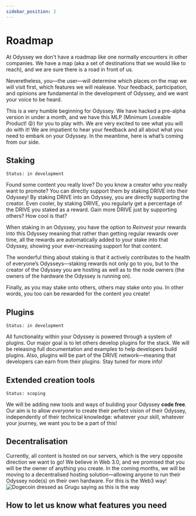 ```yaml
---
sidebar_position: 2
---
```

# Roadmap
At Odyssey we don't have a roadmap like one normally encounters in other companies. We have a map (aka a set of destinations that we would like to reach), and we are sure there is a road in front of us.

Neveretheless, you—the user—will determine which places on the map we will visit first, which features we will realease. Your feedback, participation, and opinions are fundamental in the development of Odyssey, and we want your voice to be heard.

This is a very humble beginning for Odyssey. We have hacked a pre-alpha version in under a month, and we have this MLP (Minimum Loveable Product! 😝) for you to play with. We are very excited to see what you will do with it! We are impatient to hear your feedback and all about what you need to embark on your Odyssey. In the meantime, here is what’s coming from our side.
## Staking
`Status: in development`

Found some content you really love? Do you know a creator who you really want to promote? You can directly support them by staking DRIVE into their Odyssey! By staking DRIVE into an Odyssey, you are directly supporting the creator. Even cooler, by staking DRIVE, you regularly get a percentage of the DRIVE you staked as a reward. Gain more DRIVE just by supporting others? How cool is that?

When staking in an Odyssey, you have the option to *Reinvest* your rewards into this Odyssey meaning that rather than getting regular rewards over time, all the rewards are automatically added to your stake into that Odyssey, showing your ever-increasing support for that content. 

The wonderful thing about staking is that it actively contributes to the health of everyone’s Odysseys—staking rewards not only go to you, but to the creator of the Odyssey you are hosting as well as to the node owners (the owners of the hardware the Odyssey is running on).

Finally, as you may stake onto others, others may stake onto you. In other words, you too can be rewarded for the content you create!
## Plugins
`Status: in development`

All functionality within your Odyssey is powered through a system of plugins. Our major goal is to let others develop plugins for the stack. We will be releasing full documentation and examples to help developers build plugins. Also, plugins will be part of the DRIVE network—meaning that developers can earn from their plugins. Stay tuned for more info!
## Extended creation tools
`Status: scoping`

We will be adding new tools and ways of building your Odyssey **code free**. Our aim is to allow *everyone* to create their perfect vision of their Odyssey, independently of their technical knowledge: whatever your skill, whatever your journey, we want you to be a part of this!
## Decentralisation
Currently, all content is hosted on our servers, which is the very opposite direction we want to go! We believe in Web 3.0, and we promised that you will be the owner of anything you create. In the coming months, we will be moving to a decentralised hosting solution—allowing anyone to run their Odyssey node(s) on their own hardware. For this is the Web3 way!<br />
![Dogecoin dressed as Grugu saying as this is the way](https://media.giphy.com/media/ovoSTOyTon8I9xTvKF/giphy.gif)
## How to let us know what features you need